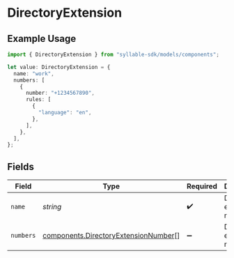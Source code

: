 # DirectoryExtension

## Example Usage

```typescript
import { DirectoryExtension } from "syllable-sdk/models/components";

let value: DirectoryExtension = {
  name: "work",
  numbers: [
    {
      number: "+1234567890",
      rules: [
        {
          "language": "en",
        },
      ],
    },
  ],
};
```

## Fields

| Field                                                                                        | Type                                                                                         | Required                                                                                     | Description                                                                                  | Example                                                                                      |
| -------------------------------------------------------------------------------------------- | -------------------------------------------------------------------------------------------- | -------------------------------------------------------------------------------------------- | -------------------------------------------------------------------------------------------- | -------------------------------------------------------------------------------------------- |
| `name`                                                                                       | *string*                                                                                     | :heavy_check_mark:                                                                           | Directory extension name                                                                     | work                                                                                         |
| `numbers`                                                                                    | [components.DirectoryExtensionNumber](../../models/components/directoryextensionnumber.md)[] | :heavy_minus_sign:                                                                           | Directory extension numbers.                                                                 |                                                                                              |